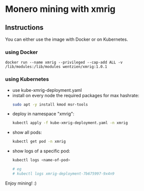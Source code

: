 # Monero mining with xmrig

## Instructions
You can either use the image with Docker or on Kubernetes.

### using Docker
```docker
docker run --name xmrig --privileged --cap-add ALL -v /lib/modules:/lib/modules wentzien/xmrig:1.0.1
```

### using Kubernetes
* use kube-xmrig-deployment.yaml
* install on every node the required packages for max hashrate:
    ```bash
    sudo apt -y install kmod msr-tools
    ```
* deploy in namespace "xmrig":
    ```bash
    kubectl apply -f kube-xmrig-deployment.yaml -n xmrig
    ```
* show all pods:
    ```bash
    kubectl get pod -n xmrig
    ```
* show logs of a specific pod:
    ```bash
    kubectl logs <name-of-pod>

    # eg
    # kubectl logs xmrig-deployment-7b675997-9x4n9
    ```

Enjoy mining! :)
